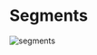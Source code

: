 # Segments


![segments](https://user-images.githubusercontent.com/82379236/179257633-8975dd47-d570-4894-bdac-d75db1fdbfa1.png)
